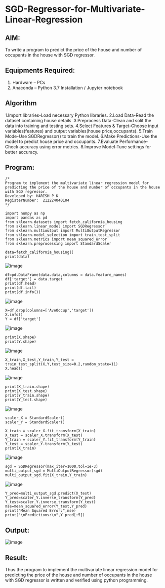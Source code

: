 # SGD-Regressor-for-Multivariate-Linear-Regression

## AIM:
To write a program to predict the price of the house and number of occupants in the house with SGD regressor.

## Equipments Required:
1. Hardware – PCs
2. Anaconda – Python 3.7 Installation / Jupyter notebook

## Algorithm
1.Import libraries-Load necessary Python libraries.
2.Load Data-Read the dataset containing house details.
3.Preprocess Data-Clean and solit the data into training and testing sets.
4.Select Features & Target-Choose input variables(features) and output variables(house price,occupants).
5.Train Mode-Use SGDRegressor() to train the model.
6.Make Predictions-Use the model to predict house price and occupants.
7.Evaluate Performance-Check accuracy using error metrics. 
8.Improve Model-Tune settings for better accuracy.

## Program:
```
/*
Program to implement the multivariate linear regression model for predicting the price of the house and number of occupants in the house with SGD regressor.
Developed by: HARISH P K
RegisterNumber:  212224040104
*/
```
```
import numpy as np
import pandas as pd
from sklearn.datasets import fetch_california_housing
from sklearn.linear_model import SGDRegressor
from sklearn.multioutput import MultiOutputRegressor
from sklearn.model_selection import train_test_split
from sklearn.metrics import mean_squared_error
from sklearn.preprocessing import StandardScaler

data=fetch_california_housing()
print(data)
```
![image](https://github.com/user-attachments/assets/5aa13ac6-eca5-4309-bba4-fc16f5e35747)
```
df=pd.DataFrame(data.data,columns = data.feature_names)
df['target'] = data.target
print(df.head)
print(df.tail)
print(df.info())
```
![image](https://github.com/user-attachments/assets/f7f1f4b1-f4ec-48ba-9fd0-8638b11470e0)
```
X=df.drop(columns=['AveOccup','target'])
X.info()
Y = df['target']
```
![image](https://github.com/user-attachments/assets/29f965b7-645d-4559-ae22-fb9ed531fa2c)
```
print(X.shape)
print(Y.shape)
```
![image](https://github.com/user-attachments/assets/0da46cfa-c1fc-4f65-97cf-98032c01ba8a)
```
X_train,X_test,Y_train,Y_test = train_test_split(X,Y,test_size=0.2,random_state=11)
X.head()
```
![image](https://github.com/user-attachments/assets/90f788c5-4630-4d01-8821-e3aa7cee141e)
```
print(X_train.shape)
print(X_test.shape)
print(Y_train.shape)
print(Y_test.shape)
```
![image](https://github.com/user-attachments/assets/81669e8e-ea69-4e42-9c8f-62aaeb144236)
```
scaler_X = StandardScaler()
scaler_Y = StandardScaler()

X_train = scaler_X.fit_transform(X_train)
X_test = scaler_X.transform(X_test)
Y_train = scaler_Y.fit_transform(Y_train)
Y_test = scaler_Y.transform(Y_test)
print(X_train)
```
![image](https://github.com/user-attachments/assets/654d2ce9-d29e-473b-be35-4f5605306434)
```
sgd = SGDRegressor(max_iter=1000,tol=1e-3)
multi_output_sgd = MultiOutputRegressor(sgd)
multi_output_sgd.fit(X_train,Y_train)
```
![image](https://github.com/user-attachments/assets/d2d9fa1d-dab2-4837-9e6b-a5e344b8a93d)
```
Y_pred=multi_output_sgd.predict(X_test)
Y_pred=scaler_Y.inverse_transform(Y_pred)
Y_test=scaler_Y.inverse_transform(Y_test)
mse=mean_squared_error(Y_test,Y_pred)
print("Mean Squared Error:",mse)
print("\nPredictions:\n",Y_pred[:5])
```
## Output:
![image](https://github.com/user-attachments/assets/8e08b1ac-5f58-435e-8d0f-14a17e38ef1a)



## Result:
Thus the program to implement the multivariate linear regression model for predicting the price of the house and number of occupants in the house with SGD regressor is written and verified using python programming.
